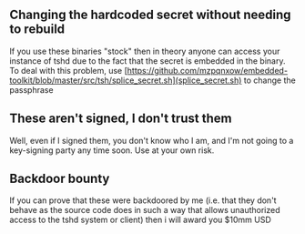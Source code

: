## Changing the hardcoded secret without needing to rebuild

If you use these binaries "stock" then in theory anyone can access your instance of tshd due to the fact that the secret is embedded in the binary. To deal with this problem, use [https://github.com/mzpqnxow/embedded-toolkit/blob/master/src/tsh/splice_secret.sh](splice_secret.sh) to change the passphrase

## These aren't signed, I don't trust them

Well, even if I signed them, you don't know who I am, and I'm not going to a key-signing party any time soon. Use at your own risk.

## Backdoor bounty

If you can prove that these were backdoored by me (i.e. that they don't behave as the source code does in such a way that allows unauthorized access to the tshd system or client) then i will award you $10mm USD

